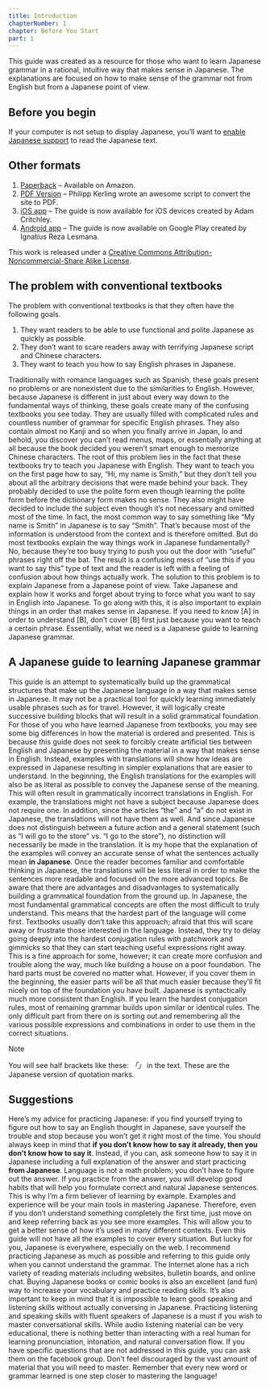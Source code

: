 ```yaml
---
title: Introduction
chapterNumber: 1
chapter: Before You Start
part: 1
---
```


This guide was created as a resource for those who want to learn Japanese grammar in a rational, intuitive way that makes sense in Japanese. The explanations are focused on how to make sense of the grammar not from English but from a Japanese point of view.

## Before you begin

If your computer is not setup to display Japanese, you’ll want to [enable Japanese support](https://guidetojapanese.org/learn/resources/setup) to read the Japanese text.

## Other formats

1. [Paperback](http://www.amazon.com/Guide-Japanese-Grammar-approach-learning/dp/1495238962) – Available on Amazon.
1. [PDF Version](http://www.guidetojapanese.org/grammar_guide.pdf) – Philipp Kerling wrote an awesome script to convert the site to PDF.
1. [iOS app](https://itunes.apple.com/app/id1366698942) – The guide is now available for iOS devices created by Adam Critchley.
1. [Android app](https://play.google.com/store/apps/details?id=com.alexisblaze.japanese_grammar) – The guide is now available on Google Play created by Ignatius Reza Lesmana.

This work is released under a [Creative Commons Attribution-Noncommercial-Share Alike License](http://creativecommons.org/licenses/by-nc-sa/3.0/us/).

## The problem with conventional textbooks

The problem with conventional textbooks is that they often have the following goals.

1. They want readers to be able to use functional and polite Japanese as quickly as possible.
1. They don’t want to scare readers away with terrifying Japanese script and Chinese characters.
1. They want to teach you how to say English phrases in Japanese.

Traditionally with romance languages such as Spanish, these goals present no problems or are nonexistent due to the similarities to English. However, because Japanese is different in just about every way down to the fundamental ways of thinking, these goals create many of the confusing textbooks you see today. They are usually filled with complicated rules and countless number of grammar for specific English phrases. They also contain almost no Kanji and so when you finally arrive in Japan, lo and behold, you discover you can’t read menus, maps, or essentially anything at all because the book decided you weren’t smart enough to memorize Chinese characters. The root of this problem lies in the fact that these textbooks try to teach you Japanese with English. They want to teach you on the first page how to say, “Hi, my name is Smith,” but they don’t tell you about all the arbitrary decisions that were made behind your back. They probably decided to use the polite form even though learning the polite form before the dictionary form makes no sense. They also might have decided to include the subject even though it’s not necessary and omitted most of the time. In fact, the most common way to say something like “My name is Smith” in Japanese is to say “Smith”. That’s because most of the information is understood from the context and is therefore omitted. But do most textbooks explain the way things work in Japanese fundamentally? No, because they’re too busy trying to push you out the door with “useful” phrases right off the bat. The result is a confusing mess of “use this if you want to say this” type of text and the reader is left with a feeling of confusion about how things actually work. The solution to this problem is to explain Japanese from a Japanese point of view. Take Japanese and explain how it works and forget about trying to force what you want to say in English into Japanese. To go along with this, it is also important to explain things in an order that makes sense in Japanese. If you need to know [A] in order to understand [B], don’t cover [B] first just because you want to teach a certain phrase. Essentially, what we need is a Japanese guide to learning Japanese grammar.

## A Japanese guide to learning Japanese grammar

This guide is an attempt to systematically build up the grammatical structures that make up the Japanese language in a way that makes sense in Japanese. It may not be a practical tool for quickly learning immediately usable phrases such as for travel. However, it will logically create successive building blocks that will result in a solid grammatical foundation. For those of you who have learned Japanese from textbooks, you may see some big differences in how the material is ordered and presented. This is because this guide does not seek to forcibly create artificial ties between English and Japanese by presenting the material in a way that makes sense in English. Instead, examples with translations will show how ideas are expressed in Japanese resulting in simpler explanations that are easier to understand. In the beginning, the English translations for the examples will also be as literal as possible to convey the Japanese sense of the meaning. This will often result in grammatically incorrect translations in English. For example, the translations might not have a subject because Japanese does not require one. In addition, since the articles “the” and “a” do not exist in Japanese, the translations will not have them as well. And since Japanese does not distinguish between a future action and a general statement (such as “I will go to the store” vs. “I go to the store”), no distinction will necessarily be made in the translation. It is my hope that the explanation of the examples will convey an accurate sense of what the sentences actually mean **in Japanese**. Once the reader becomes familiar and comfortable thinking in Japanese, the translations will be less literal in order to make the sentences more readable and focused on the more advanced topics. Be aware that there are advantages and disadvantages to systematically building a grammatical foundation from the ground up. In Japanese, the most fundamental grammatical concepts are often the most difficult to truly understand. This means that the hardest part of the language will come first. Textbooks usually don’t take this approach; afraid that this will scare away or frustrate those interested in the language. Instead, they try to delay going deeply into the hardest conjugation rules with patchwork and gimmicks so that they can start teaching useful expressions right away. This is a fine approach for some, however; it can create more confusion and trouble along the way, much like building a house on a poor foundation. The hard parts must be covered no matter what. However, if you cover them in the beginning, the easier parts will be all that much easier because they’ll fit nicely on top of the foundation you have built. Japanese is syntactically much more consistent than English. If you learn the hardest conjugation rules, most of remaining grammar builds upon similar or identical rules. The only difficult part from there on is sorting out and remembering all the various possible expressions and combinations in order to use them in the correct situations.

> [!Note]
>
> You will see half brackets like these: _「」_ in the text. These are the Japanese version of quotation marks.

## Suggestions

Here’s my advice for practicing Japanese: if you find yourself trying to figure out how to say an English thought in Japanese, save yourself the trouble and stop because you won’t get it right most of the time. You should always keep in mind that **if you don’t know how to say it already, then you don’t know how to say it**. Instead, if you can, ask someone how to say it in Japanese including a full explanation of the answer and start practicing **from Japanese**. Language is not a math problem; you don’t have to figure out the answer. If you practice from the answer, you will develop good habits that will help you formulate correct and natural Japanese sentences. This is why I’m a firm believer of learning by example. Examples and experience will be your main tools in mastering Japanese. Therefore, even if you don’t understand something completely the first time, just move on and keep referring back as you see more examples. This will allow you to get a better sense of how it’s used in many different contexts. Even this guide will not have all the examples to cover every situation. But lucky for you, Japanese is everywhere, especially on the web. I recommend practicing Japanese as much as possible and referring to this guide only when you cannot understand the grammar. The Internet alone has a rich variety of reading materials including websites, bulletin boards, and online chat. Buying Japanese books or comic books is also an excellent (and fun) way to increase your vocabulary and practice reading skills. It’s also important to keep in mind that it is impossible to learn good speaking and listening skills without actually conversing in Japanese. Practicing listening and speaking skills with fluent speakers of Japanese is a must if you wish to master conversational skills. While audio listening material can be very educational, there is nothing better than interacting with a real human for learning pronunciation, intonation, and natural conversation flow. If you have specific questions that are not addressed in this guide, you can ask them on the facebook group. Don’t feel discouraged by the vast amount of material that you will need to master. Remember that every new word or grammar learned is one step closer to mastering the language!
